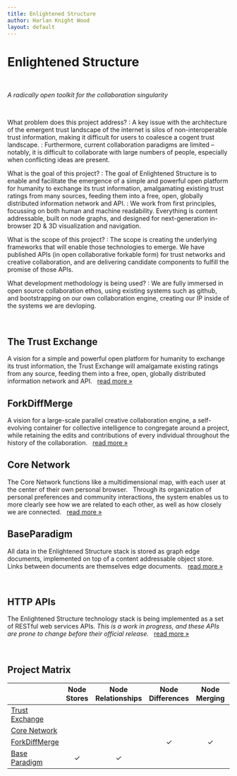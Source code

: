 ```yaml
---
title: Enlightened Structure
author: Harlan Knight Wood
layout: default
---
```


Enlightened Structure
=====================

<br />

_A radically open toolkit for the collaboration singularity_

<br />

What problem does this project address?
  : A key issue with the architecture of the emergent trust landscape of the internet is silos of non-interoperable trust information, making it difficult for users to coalesce a cogent trust landscape.
  : Furthermore, current collaboration paradigms are limited – notably, it is difficult to collaborate with large numbers of people, especially when conflicting ideas are present.

What is the goal of this project?
  : The goal of Enlightened Structure is to enable and facilitate the emergence of a simple and powerful open platform for humanity to exchange its trust information, amalgamating existing trust ratings from many sources, feeding them into a free, open, globally distributed information network and API.
  : We work from first principles, focussing on both human and machine readability. Everything is content addressable, built on node graphs, and designed for next-generation in-browser 2D & 3D visualization and navigation.

What is the scope of this project?
  : The scope is creating the underlying frameworks that will enable those technologies to emerge. We have published APIs (in open collaborative forkable form) for trust networks and creative collaboration, and are delivering candidate components to fulfill the promise of those APIs.

What development methodology is being used?
  : We are fully immersed in open source collaboration ethos, using existing systems such as github, and bootstrapping on our own collaboration engine, creating our IP inside of the systems we are devloping.

<div class="hr-ellipsis">&nbsp;</div>

The Trust Exchange
------------------

A vision for a simple and powerful open platform for humanity to exchange its trust information, the
Trust Exchange will amalgamate existing ratings from any source, feeding them into a free, open,
globally distributed information network and API. &nbsp; [read more &raquo;](/Trust_Exchange)

ForkDiffMerge
-------------

A vision for a large-scale parallel creative collaboration engine, a self-evolving container for
collective intelligence to congregate around a project, while retaining the edits and contributions
of every individual throughout the history of the collaboration. &nbsp; [read more
&raquo;](/ForkDiffMerge)

Core Network
------------

The Core Network functions like a multidimensional map, 
with each user at the center of their own personal browser.  
Through its organization of personal preferences and community interactions, 
the system enables us to more clearly see how we are related to each other, 
as well as how closely we are connected. &nbsp; [read more
&raquo;](/Core_Network)

BaseParadigm
------------

All data in the Enlightened Structure stack is stored as graph edge documents, implemented on top
of a content addressable object store. Links between documents are themselves edge documents.
&nbsp; [read more &raquo;](/BaseParadigm)


<div class="hr-ellipsis">&nbsp;</div>

HTTP APIs
---------

The Enlightened Structure technology stack is being implemented as a set of RESTful web services
APIs. *This is a work in progress, and these APIs are prone to change before their official
release.* &nbsp; [read more &raquo;](/API)

<div class="hr-ellipsis">&nbsp;</div>

Project Matrix
--------------

|                          | Node Stores                 | Node Relationships        | Node Differences      | Node Merging                | Node Visualization       | Node Navigation    | Trust Ratings               |
|:-------------------------|:---------------------------:|:-------------------------:|:---------------------:|:---------------------------:|:------------------------:|:------------------:|:---------------------------:|
| [Trust Exchange][]       |                             |                           |                       |                             |                          |                    | &#x2713;                    |
| [Core Network][]         |                             |                           |                       |                             | &#x2713;                 | &#x2713;           |                             |
| [ForkDiffMerge][]        |                             |                           |  &#x2713;             |  &#x2713;                   |                          |                    |                             |
| [Base Paradigm][]        |  &#x2713;                   |  &#x2713;                 |                       |                             |                          |                    |                             |

[Trust Exchange]: /Trust_Exchange
[Core Network]: /Core_Network
[ForkDiffMerge]: /ForkDiffMerge
[Base Paradigm]: /BaseParadigm
[Core Network]: /Core_Network

